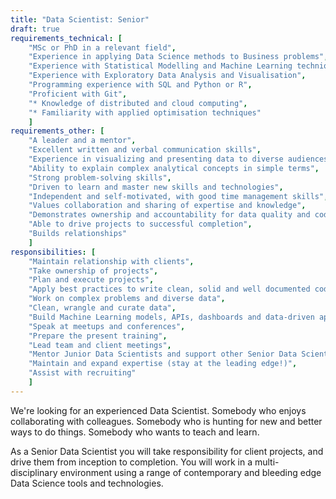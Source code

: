 ```yaml
---
title: "Data Scientist: Senior"
draft: true
requirements_technical: [
	"MSc or PhD in a relevant field",
	"Experience in applying Data Science methods to Business problems",
	"Experience with Statistical Modelling and Machine Learning techniques",
	"Experience with Exploratory Data Analysis and Visualisation",
	"Programming experience with SQL and Python or R",
	"Proficient with Git",
	"* Knowledge of distributed and cloud computing",
	"* Familiarity with applied optimisation techniques"
	]
requirements_other: [
	"A leader and a mentor",
	"Excellent written and verbal communication skills",
	"Experience in visualizing and presenting data to diverse audiences",
	"Ability to explain complex analytical concepts in simple terms",
	"Strong problem-solving skills",
	"Driven to learn and master new skills and technologies",
	"Independent and self-motivated, with good time management skills",
	"Values collaboration and sharing of expertise and knowledge",
	"Demonstrates ownership and accountability for data quality and code",
	"Able to drive projects to successful completion",
	"Builds relationships"
	]
responsibilities: [
	"Maintain relationship with clients",
	"Take ownership of projects",
	"Plan and execute projects",
	"Apply best practices to write clean, solid and well documented code",
	"Work on complex problems and diverse data",
	"Clean, wrangle and curate data",
	"Build Machine Learning models, APIs, dashboards and data-driven apps",
	"Speak at meetups and conferences",
	"Prepare the present training",
	"Lead team and client meetings",
	"Mentor Junior Data Scientists and support other Senior Data Scientists",
	"Maintain and expand expertise (stay at the leading edge!)",
	"Assist with recruiting"
	]
---
```


We're looking for an experienced Data Scientist. Somebody who enjoys collaborating with colleagues. Somebody who is hunting for new and better ways to do things. Somebody who wants to teach and learn.

As a Senior Data Scientist you will take responsibility for client projects, and drive them from inception to completion. You will work in a multi-disciplinary environment using a range of contemporary and bleeding edge Data Science tools and technologies.